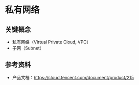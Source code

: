 # 私有网络

## 关键概念

- 私有网络（Virtual Private Cloud, VPC）
- 子网（Subnet）

## 参考资料

- 产品文档：https://cloud.tencent.com/document/product/215
